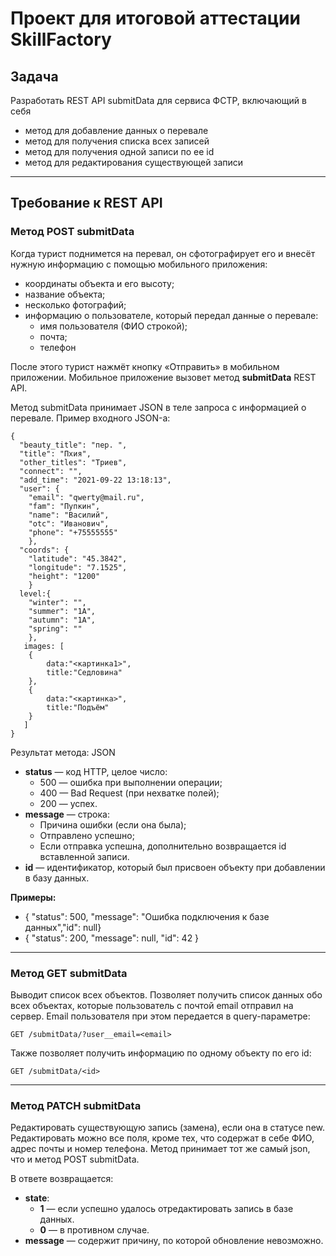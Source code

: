 # Проект для итоговой аттестации SkillFactory
## Задача
Разработать REST API submitData для сервиса ФСТР, включающий в себя
- метод для добавление данных о перевале
- метод для получения списка всех записей
- метод для получения одной записи по ее id
- метод для редактирования существующей записи
___
## Требование к REST API

### Метод POST submitData
Когда турист поднимется на перевал, он сфотографирует его и внесёт нужную информацию с помощью мобильного приложения:

- координаты объекта и его высоту;
- название объекта;
- несколько фотографий;
- информацию о пользователе, который передал данные о перевале:
  - имя пользователя (ФИО строкой);
  - почта;
  - телефон

После этого турист нажмёт кнопку «Отправить» в мобильном приложении. Мобильное приложение вызовет метод **submitData** REST API.

Метод submitData принимает JSON в теле запроса с информацией о перевале. Пример входного JSON-а:
```commandline
{
  "beauty_title": "пер. ",
  "title": "Пхия",
  "other_titles": "Триев",
  "connect": "", 
  "add_time": "2021-09-22 13:18:13",
  "user": {
    "email": "qwerty@mail.ru", 		
    "fam": "Пупкин",
    "name": "Василий",
    "otc": "Иванович",
    "phone": "+75555555"
    }, 
  "coords": {
    "latitude": "45.3842",
    "longitude": "7.1525",
    "height": "1200"
    }
  level:{
    "winter": "", 
    "summer": "1А",
    "autumn": "1А",
    "spring": ""
    },
   images: [
    {
        data:"<картинка1>", 
        title:"Седловина"
    }, 
    {
        data:"<картинка>", 
        title:"Подъём"
    }
   ]
}
```
Результат метода: JSON

- **status** — код HTTP, целое число:
   - 500 — ошибка при выполнении операции;
   - 400 — Bad Request (при нехватке полей);
   - 200 — успех.
 - **message** — строка:
   - Причина ошибки (если она была);
   - Отправлено успешно;
   - Если отправка успешна, дополнительно возвращается id вставленной записи.
 - **id** — идентификатор, который был присвоен объекту при добавлении в базу данных.

**Примеры:**
 - { "status": 500, "message": "Ошибка подключения к базе данных","id": null}
 - { "status": 200, "message": null, "id": 42 }
___
### Метод GET submitData
Выводит список всех объектов.
Позволяет получить список данных обо всех объектах, которые пользователь с почтой email отправил на сервер. Email пользователя при этом передается в query-параметре:
```commandline
GET /submitData/?user__email=<email>
```
Также позволяет получить информацию по одному объекту по его id:
```commandline
GET /submitData/<id>
```
___
### Метод PATCH submitData
Редактировать существующую запись (замена), если она в статусе new.
Редактировать можно все поля, кроме тех, что содержат в себе ФИО, адрес почты и номер телефона. Метод принимает тот же самый json, что и метод POST submitData.

В ответе возвращается:
- **state**:
    - **1** — если успешно удалось отредактировать запись в базе данных.
    - **0** — в противном случае.
- **message** — содержит причину, по которой обновление невозможно.